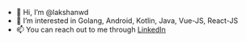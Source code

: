 - 👋 Hi, I’m @lakshanwd
- 👀 I’m interested in Golang, Android, Kotlin, Java, Vue-JS, React-JS
- 📫 You can reach out to me through [LinkedIn](https://www.linkedin.com/in/lakshanwd) 
<!--
**lakshanwd/lakshanwd** is a ✨ _special_ ✨ repository because its `README.md` (this file) appears on your GitHub profile.

Here are some ideas to get you started:

- 🔭 I’m currently working on ...
- 🌱 I’m currently learning ...
- 👯 I’m looking to collaborate on ...
- 🤔 I’m looking for help with ...
- 💬 Ask me about ...
- 📫 How to reach me: ...
- 😄 Pronouns: ...
- ⚡ Fun fact: ...
-->
